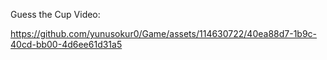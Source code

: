 Guess the Cup Video:

https://github.com/yunusokur0/Game/assets/114630722/40ea88d7-1b9c-40cd-bb00-4d6ee61d31a5
